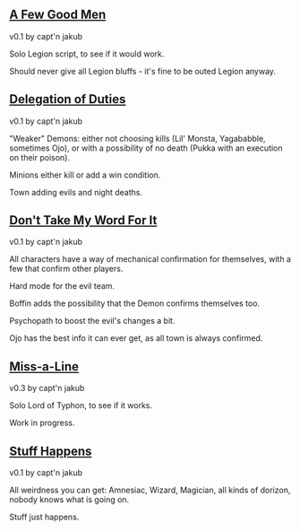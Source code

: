 ## [A Few Good Men](#a-few-good-men)

v0.1 by capt'n jakub

Solo Legion script, to see if it would work.

Should never give all Legion bluffs - it's fine to be outed Legion anyway.

## [Delegation of Duties](#delegation-of-duties)

v0.1 by capt'n jakub

"Weaker" Demons: either not choosing kills (Lil' Monsta, Yagababble, sometimes Ojo), or with a possibility of no death (Pukka with an execution on their poison).

Minions either kill or add a win condition.

Town adding evils and night deaths.

## [Don't Take My Word For It](#dont-take-my-word-for-it)

v0.1 by capt'n jakub

All characters have a way of mechanical confirmation for themselves, with a few that confirm other players.

Hard mode for the evil team.

Boffin adds the possibility that the Demon confirms themselves too.

Psychopath to boost the evil's changes a bit.

Ojo has the best info it can ever get, as all town is always confirmed.

## [Miss-a-Line](#miss-a-line)

v0.3 by capt'n jakub

Solo Lord of Typhon, to see if it works.

Work in progress.

## [Stuff Happens](#stuff-happens)

v0.1 by capt'n jakub

All weirdness you can get: Amnesiac, Wizard, Magician, all kinds of dorizon, nobody knows what is going on.

Stuff just happens.